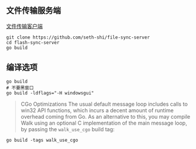 ## 文件传输服务端
[文件传输客户端](https://github.com/seth-shi/file-sync-client)

```shell script
git clone https://github.com/seth-shi/file-sync-server
cd flash-sync-server
go build
```

## 编译选项
```
go build
# 不要黑窗口
go build -ldflags="-H windowsgui"
```

> CGo Optimizations
> The usual default message loop includes calls to win32 API functions, which incurs a decent amount of runtime overhead coming from Go. As an alternative to this, you may compile Walk using an optional C implementation of the main message loop, by passing the `walk_use_cgo` build tag:
```
go build -tags walk_use_cgo
```